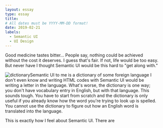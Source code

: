 ```yaml
---
layout: essay
type: essay
title: 
# All dates must be YYYY-MM-DD format!
date: 2019-02-21
labels:
  - Semantic UI
  - UI Design
---
```


Good medicine tastes bitter...
People say, nothing could be achieved without the cost it deserves. I guess that's fair. If not, life would be too easy. But never have I thought Semantic UI would be this hard to "get along with."

<img class="ui avatar image" alt="dictionary" src="https://static.makeuseof.com/wp-content/uploads/2015/11/dictionary_shutterstock_45765181.jpg">Semantic UI to me is a dictionary of some foreign language I don't even know and writing HTML codes with Semantic UI would be writing a letter in the language. What's worse, the dictionary is one way; you don't have vocabulary entry in English, but with that language. This sounds tough. You have to start from scratch and the dictionary is only useful if you already know how the word you're trying to look up is spelled. You cannot use the dictionary to figure out how an English word is translated into the language.

This is exactly how I feel about Semantic UI. There are 